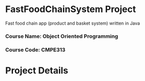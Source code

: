 # FastFoodChainSystem Project

Fast food chain app (product and basket system) written in Java

### Course Name: Object Oriented Programming
### Course Code: CMPE313

# Project Details

